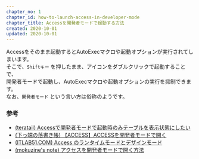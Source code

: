 ```yaml
---
chapter_no: 1
chapter_id: how-to-launch-access-in-developer-mode
chapter_title: Accessを開発者モードで起動する方法
created: 2020-10-01
updated: 2020-10-01
---
```

Accessをそのまま起動するとAutoExecマクロや起動オプションが実行されてしまいます。  
そこで、`Shiftキー` を押したまま、アイコンをダブルクリックで起動することで、  
開発者モードで起動し、AutoExecマクロや起動オプションの実行を抑制できます。  
なお、`開発者モード` という言い方は俗称のようです。

### 参考
- [(teratail) Accessで開発者モードで起動時のみテーブルを表示状態にしたい](https://teratail.com/questions/214096)
- [(下っ端の落書き帳) 【ACCESS】ACCESSを開発者モードで開く](http://blog.subnetwork.jp/?p=461)
- [(ITLAB51.COM) Access のランタイムモードとデザインモード](https://www.itlab51.com/?p=84)
- [(mokuzine's note) アクセスを開発者モードで開く方法](https://note.mokuzine.net/ms-access-open-dev-mode/)
